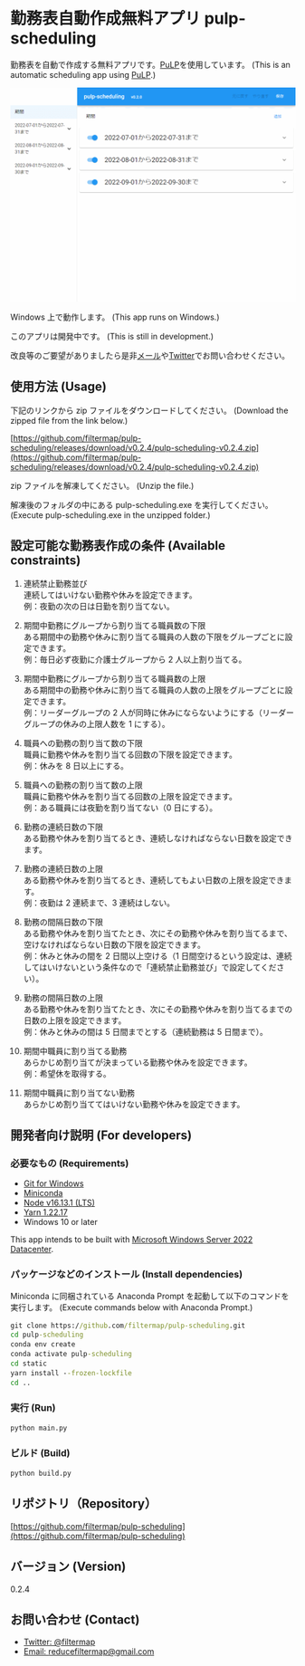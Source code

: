 # 勤務表自動作成無料アプリ pulp-scheduling

勤務表を自動で作成する無料アプリです。[PuLP](https://coin-or.github.io/pulp/)を使用しています。 (This is an automatic scheduling app using [PuLP](https://coin-or.github.io/pulp/).)

![Demo video](demo.gif?raw=true)

Windows 上で動作します。 (This app runs on Windows.)

このアプリは開発中です。 (This is still in development.)

改良等のご要望がありましたら是非[メール](mailto:reducefiltermap@gmail.com)や[Twitter](https://twitter.com/filtermap)でお問い合わせください。

## 使用方法 (Usage)

下記のリンクから zip ファイルをダウンロードしてください。 (Download the zipped file from the link below.)

[https://github.com/filtermap/pulp-scheduling/releases/download/v0.2.4/pulp-scheduling-v0.2.4.zip](https://github.com/filtermap/pulp-scheduling/releases/download/v0.2.4/pulp-scheduling-v0.2.4.zip)

zip ファイルを解凍してください。 (Unzip the file.)

解凍後のフォルダの中にある pulp-scheduling.exe を実行してください。 (Execute pulp-scheduling.exe in the unzipped folder.)

## 設定可能な勤務表作成の条件 (Available constraints)

1. 連続禁止勤務並び  
   連続してはいけない勤務や休みを設定できます。  
   例：夜勤の次の日は日勤を割り当てない。

2. 期間中勤務にグループから割り当てる職員数の下限  
   ある期間中の勤務や休みに割り当てる職員の人数の下限をグループごとに設定できます。  
   例：毎日必ず夜勤に介護士グループから 2 人以上割り当てる。

3. 期間中勤務にグループから割り当てる職員数の上限  
   ある期間中の勤務や休みに割り当てる職員の人数の上限をグループごとに設定できます。  
   例：リーダーグループの 2 人が同時に休みにならないようにする（リーダーグループの休みの上限人数を 1 にする）。

4. 職員への勤務の割り当て数の下限  
   職員に勤務や休みを割り当てる回数の下限を設定できます。  
   例：休みを 8 日以上にする。

5. 職員への勤務の割り当て数の上限  
   職員に勤務や休みを割り当てる回数の上限を設定できます。  
   例：ある職員には夜勤を割り当てない（0 日にする）。

6. 勤務の連続日数の下限  
   ある勤務や休みを割り当てるとき、連続しなければならない日数を設定できます。

7. 勤務の連続日数の上限  
   ある勤務や休みを割り当てるとき、連続してもよい日数の上限を設定できます。  
   例：夜勤は 2 連続まで、3 連続はしない。

8. 勤務の間隔日数の下限  
   ある勤務や休みを割り当てたとき、次にその勤務や休みを割り当てるまで、空けなければならない日数の下限を設定できます。  
   例：休みと休みの間を 2 日間以上空ける（1 日間空けるという設定は、連続してはいけないという条件なので「連続禁止勤務並び」で設定してください）。

9. 勤務の間隔日数の上限  
   ある勤務や休みを割り当てたとき、次にその勤務や休みを割り当てるまでの日数の上限を設定できます。  
   例：休みと休みの間は 5 日間までとする（連続勤務は 5 日間まで）。

10. 期間中職員に割り当てる勤務  
    あらかじめ割り当てが決まっている勤務や休みを設定できます。  
    例：希望休を取得する。

11. 期間中職員に割り当てない勤務  
    あらかじめ割り当ててはいけない勤務や休みを設定できます。

## 開発者向け説明 (For developers)

### 必要なもの (Requirements)

- [Git for Windows](https://gitforwindows.org/)
- [Miniconda](https://docs.conda.io/en/latest/miniconda.html)
- [Node v16.13.1 (LTS)](https://nodejs.org/en/blog/release/v16.13.1/)
- [Yarn 1.22.17](https://classic.yarnpkg.com/en/docs/install#windows-stable)
- Windows 10 or later

This app intends to be built with [Microsoft Windows Server 2022 Datacenter](https://github.com/actions/virtual-environments/blob/main/images/win/Windows2022-Readme.md#installed-software).

### パッケージなどのインストール (Install dependencies)

Miniconda に同梱されている Anaconda Prompt を起動して以下のコマンドを実行します。 (Execute commands below with Anaconda Prompt.)

```bat
git clone https://github.com/filtermap/pulp-scheduling.git
cd pulp-scheduling
conda env create
conda activate pulp-scheduling
cd static
yarn install --frozen-lockfile
cd ..
```

### 実行 (Run)

```bat
python main.py
```

### ビルド (Build)

```bat
python build.py
```

## リポジトリ（Repository）

[https://github.com/filtermap/pulp-scheduling](https://github.com/filtermap/pulp-scheduling)

## バージョン (Version)

0.2.4

## お問い合わせ (Contact)

- [Twitter: @filtermap](https://twitter.com/filtermap)
- [Email: reducefiltermap@gmail.com](mailto:reducefiltermap@gmail.com)

